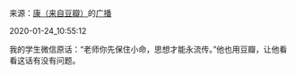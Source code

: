 来源：[康（来自豆瓣）](https://www.douban.com/people/smokysmoky/)的[广播](https://www.douban.com/people/smokysmoky/status/2772011827/)


2020-01-24_10:55:12


我的学生微信原话：“老师你先保住小命，思想才能永流传。”他也用豆瓣，让他看看这话有没有问题。
